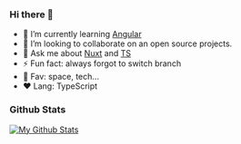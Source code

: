 ### Hi there 👋

- 🌱 I’m currently learning [Angular](https://angular.io/)
- 👯 I’m looking to collaborate on an open source projects.
- 💬 Ask me about [Nuxt](https://v3.nuxtjs.org/) and [TS](https://www.typescriptlang.org/)
- ⚡ Fun fact: always forgot to switch branch
- 🍕 Fav: space, tech...
- ❤️ Lang: TypeScript

### Github Stats

[![My Github Stats](https://github-readme-stats.vercel.app/api?username=virakkhun&count_private=true&theme=default&show_icons=true&theme=dracula)](https://github.com/virakkhun)
